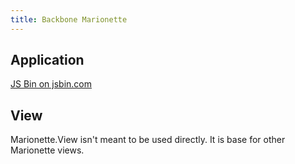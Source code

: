 ```yaml
---
title: Backbone Marionette
---
```


## Application


<a class="jsbin-embed" href="http://jsbin.com/nesiwe/embed?js,output">JS Bin on jsbin.com</a>


## View

Marionette.View isn't meant to be used directly. It is base for other Marionette views.





<script src="http://static.jsbin.com/js/embed.min.js?3.34.3"></script>
